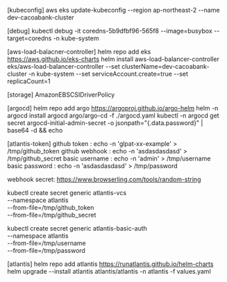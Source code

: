 [kubeconfig]
aws eks update-kubeconfig --region ap-northeast-2 --name dev-cacoabank-cluster

[debug]
kubectl debug -it coredns-5b9dfbf96-565f8  --image=busybox --target=coredns -n kube-system

[aws-load-balacner-controller]
helm repo add eks https://aws.github.io/eks-charts
helm install aws-load-balancer-controller eks/aws-load-balancer-controller --set clusterName=dev-cacoabank-cluster -n kube-system --set serviceAccount.create=true --set replicaCount=1

[storage]
AmazonEBSCSIDriverPolicy

[argocd]
helm repo add argo https://argoproj.github.io/argo-helm
helm -n argocd install argocd argo/argo-cd -f ./argocd.yaml
kubectl -n argocd get secret argocd-initial-admin-secret -o jsonpath="{.data.password}" | base64 -d && echo

[atlantis-token]
github token   : echo -n 'glpat-xx-example' > /tmp/github_token
github webhook : echo -n 'asdasdasdasd' > /tmp/github_secret
basic username : echo -n 'admin' > /tmp/username
basic password : echo -n 'asdasdasdasd' > /tmp/password

webhook secret: https://www.browserling.com/tools/random-string

kubectl create secret generic atlantis-vcs \
  --namespace atlantis \
  --from-file=/tmp/github_token \
  --from-file=/tmp/github_secret

kubectl create secret generic atlantis-basic-auth \
  --namespace atlantis \
  --from-file=/tmp/username \
  --from-file=/tmp/password

[atlantis]
helm repo add atlantis https://runatlantis.github.io/helm-charts
helm upgrade --install atlantis atlantis/atlantis -n atlantis -f values.yaml